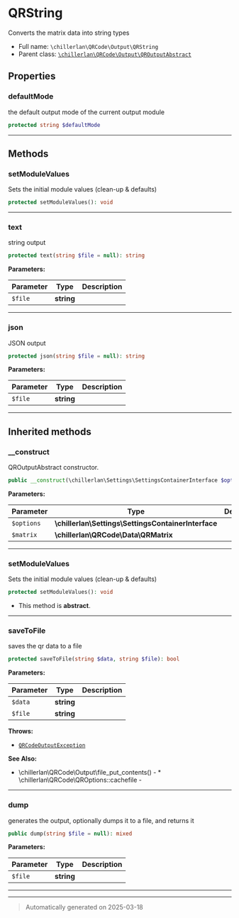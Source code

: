 
# QRString

Converts the matrix data into string types



* Full name: `\chillerlan\QRCode\Output\QRString`
* Parent class: [`\chillerlan\QRCode\Output\QROutputAbstract`](./QROutputAbstract.md)



## Properties


### defaultMode

the default output mode of the current output module

```php
protected string $defaultMode
```






***

## Methods


### setModuleValues

Sets the initial module values (clean-up & defaults)

```php
protected setModuleValues(): void
```












***

### text

string output

```php
protected text(string $file = null): string
```








**Parameters:**

| Parameter | Type | Description |
|-----------|------|-------------|
| `$file` | **string** |  |





***

### json

JSON output

```php
protected json(string $file = null): string
```








**Parameters:**

| Parameter | Type | Description |
|-----------|------|-------------|
| `$file` | **string** |  |





***


## Inherited methods


### __construct

QROutputAbstract constructor.

```php
public __construct(\chillerlan\Settings\SettingsContainerInterface $options, \chillerlan\QRCode\Data\QRMatrix $matrix): mixed
```








**Parameters:**

| Parameter | Type | Description |
|-----------|------|-------------|
| `$options` | **\chillerlan\Settings\SettingsContainerInterface** |  |
| `$matrix` | **\chillerlan\QRCode\Data\QRMatrix** |  |





***

### setModuleValues

Sets the initial module values (clean-up & defaults)

```php
protected setModuleValues(): void
```




* This method is **abstract**.







***

### saveToFile

saves the qr data to a file

```php
protected saveToFile(string $data, string $file): bool
```








**Parameters:**

| Parameter | Type | Description |
|-----------|------|-------------|
| `$data` | **string** |  |
| `$file` | **string** |  |




**Throws:**

- [`QRCodeOutputException`](./QRCodeOutputException.md)



**See Also:**

* \chillerlan\QRCode\Output\file_put_contents() - * \chillerlan\QRCode\QROptions::cachefile - 

***

### dump

generates the output, optionally dumps it to a file, and returns it

```php
public dump(string $file = null): mixed
```








**Parameters:**

| Parameter | Type | Description |
|-----------|------|-------------|
| `$file` | **string** |  |





***


***
> Automatically generated on 2025-03-18
